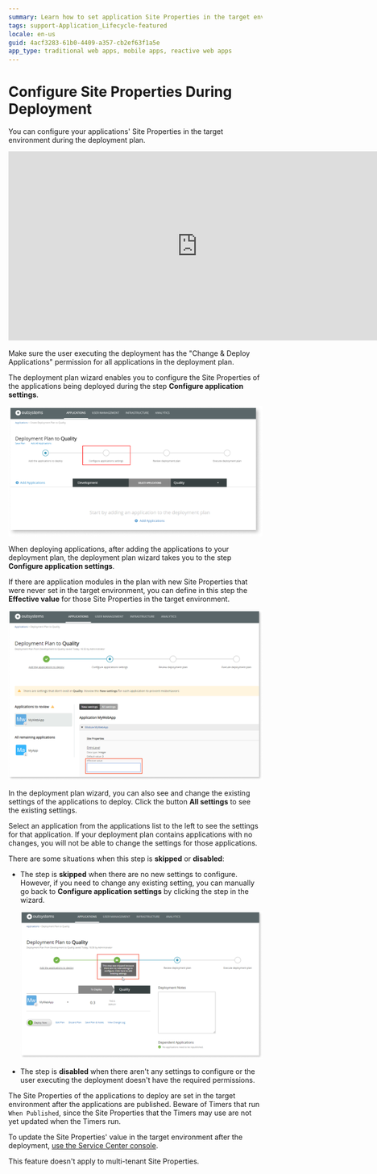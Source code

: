 ```yaml
---
summary: Learn how to set application Site Properties in the target environment while performing a deployment in LifeTime.
tags: support-Application_Lifecycle-featured
locale: en-us
guid: 4acf3283-61b0-4409-a357-cb2ef63f1a5e
app_type: traditional web apps, mobile apps, reactive web apps
---
```


# Configure Site Properties During Deployment

You can configure your applications' Site Properties in the target environment during the deployment plan.

<iframe src="https://player.vimeo.com/video/734417155?h=793863e41d" width="750" height="375" frameborder="0" allow="autoplay; fullscreen" allowfullscreen=""></iframe>


<div class="info" markdown="1">

Make sure the user executing the deployment has the "Change & Deploy Applications" permission for all applications in the deployment plan.

</div>

The deployment plan wizard enables you to configure the Site Properties of the applications being deployed during the step **Configure application settings**.

![Configure applications settings step](images/configure-settings-during-deploy-2.png)

When deploying applications, after adding the applications to your deployment plan, the deployment plan wizard takes you to the step **Configure application settings**.

If there are application modules in the plan with new Site Properties that were never set in the target environment, you can define in this step the **Effective value** for those Site Properties in the target environment.

![Define the Effective value for Site Properties](images/configure-site-settings-during-deploy-3.png)

In the deployment plan wizard, you can also see and change the existing settings of the applications to deploy. Click the button **All settings** to see the existing settings.

Select an application from the applications list to the left to see the settings for that application. If your deployment plan contains applications with no changes, you will not be able to change the settings for those applications.

There are some situations when this step is **skipped** or **disabled**:

* The step is **skipped** when there are no new settings to configure. However, if you need to change any existing setting, you can manually go back to **Configure application settings** by clicking the step in the wizard.

    ![Configure applications settings step skipped](images/configure-settings-during-deploy-4.png)

* The step is **disabled** when there aren't any settings to configure or the user executing the deployment doesn't have the required permissions.

The Site Properties of the applications to deploy are set in the target environment after the applications are published. Beware of Timers that run `When Published`, since the Site Properties that the Timers may use are not yet updated when the Timers run.

To update the Site Properties' value in the target environment after the deployment, [use the Service Center console](configure-application-settings-after-deployment.md).

<div class="info" markdown="1">

This feature doesn't apply to multi-tenant Site Properties.

</div>
